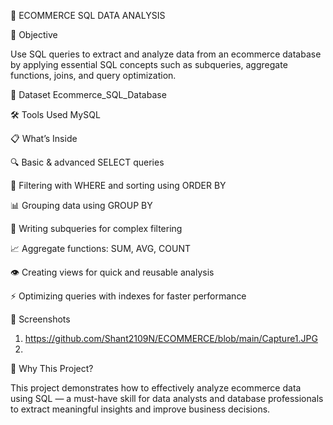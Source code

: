 🛒 ECOMMERCE SQL DATA ANALYSIS

🎯 Objective

Use SQL queries to extract and analyze data from an ecommerce database by applying essential SQL concepts such as subqueries, aggregate functions, joins, and query optimization.

📂 Dataset
Ecommerce_SQL_Database

🛠 Tools Used
MySQL

📋 What’s Inside

🔍 Basic & advanced SELECT queries

🔎 Filtering with WHERE and sorting using ORDER BY

📊 Grouping data using GROUP BY

🔄 Writing subqueries for complex filtering

📈 Aggregate functions: SUM, AVG, COUNT

👁 Creating views for quick and reusable analysis

⚡ Optimizing queries with indexes for faster performance

📸 Screenshots
1) https://github.com/Shant2109N/ECOMMERCE/blob/main/Capture1.JPG
2) 

🚀 Why This Project?

This project demonstrates how to effectively analyze ecommerce data using SQL — a must-have skill for data analysts and database professionals to extract meaningful insights and improve business decisions.

